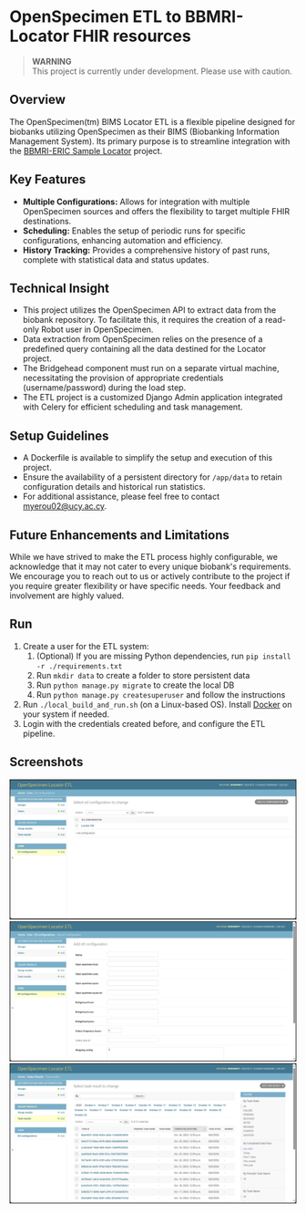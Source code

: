 # OpenSpecimen ETL to BBMRI-Locator FHIR resources

> **WARNING**  
> This project is currently under development. Please use with caution.

## Overview

The OpenSpecimen(tm) BIMS Locator ETL is a flexible pipeline designed for 
biobanks utilizing OpenSpecimen as their BIMS (Biobanking 
Information Management System). Its primary purpose is to 
streamline integration with the 
[BBMRI-ERIC Sample Locator](https://locator.bbmri-eric.eu/) 
project.

## Key Features

* **Multiple Configurations:** Allows for integration with 
multiple OpenSpecimen sources and offers the flexibility to 
target multiple FHIR destinations.
* **Scheduling:** Enables the setup of periodic runs for 
specific configurations, enhancing automation and efficiency.
* **History Tracking:** Provides a comprehensive history 
of past runs, complete with statistical data and status updates.

## Technical Insight

* This project utilizes the OpenSpecimen API to extract data 
from the biobank repository. To facilitate this, it requires 
the creation of a read-only Robot user in OpenSpecimen.
* Data extraction from OpenSpecimen relies on the presence of 
a predefined query containing all the data destined for the 
Locator project.
* The Bridgehead component must run on a separate virtual 
machine, necessitating the provision of appropriate 
credentials (username/password) during the load step.
* The ETL project is a customized Django Admin application 
integrated with Celery for efficient scheduling and task 
management.

## Setup Guidelines

* A Dockerfile is available to simplify the setup and 
execution of this project.
* Ensure the availability of a persistent directory 
for `/app/data` to retain configuration details and 
historical run statistics.
* For additional assistance, please feel free to contact [myerou02@ucy.ac.cy](mailto:myerou02@ucy.ac.cy).

## Future Enhancements and Limitations

While we have strived to make the ETL process highly 
configurable, we acknowledge that it may not cater to every 
unique biobank's requirements. We encourage you to reach out to 
us or actively contribute to the project if you require greater 
flexibility or have specific needs. Your feedback and 
involvement are highly valued.

## Run

1. Create a user for the ETL system:
   1. (Optional) If you are missing Python dependencies, 
      run `pip install -r ./requirements.txt`
   2. Run `mkdir data` to create a folder to store persistent data
   3. Run `python manage.py migrate` to create the local DB
   4. Run `python manage.py createsuperuser`
   and follow the instructions 
2. Run `./local_build_and_run.sh` (on a Linux-based OS). Install [Docker](https://www.docker.com/) 
on your system if needed.
3. Login with the credentials created before, and configure the ETL pipeline.

## Screenshots

![Screenshot 1](doc/1.png)
![Screenshot 2](doc/2.png)
![Screenshot 3](doc/3.png)

